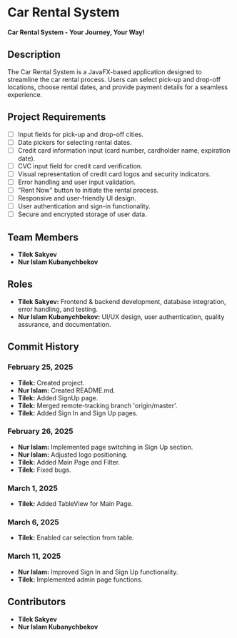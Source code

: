 # Car Rental System

**Car Rental System - Your Journey, Your Way!**

## Description
The Car Rental System is a JavaFX-based application designed to streamline the car rental process. Users can select pick-up and drop-off locations, choose rental dates, and provide payment details for a seamless experience.

## Project Requirements
- [ ] Input fields for pick-up and drop-off cities.
- [ ] Date pickers for selecting rental dates.
- [ ] Credit card information input (card number, cardholder name, expiration date).
- [ ] CVC input field for credit card verification.
- [ ] Visual representation of credit card logos and security indicators.
- [ ] Error handling and user input validation.
- [ ] "Rent Now" button to initiate the rental process.
- [ ] Responsive and user-friendly UI design.
- [ ] User authentication and sign-in functionality.
- [ ] Secure and encrypted storage of user data.

## Team Members
- **Tilek Sakyev**
- **Nur Islam Kubanychbekov**

## Roles
- **Tilek Sakyev:** Frontend & backend development, database integration, error handling, and testing.
- **Nur Islam Kubanychbekov:** UI/UX design, user authentication, quality assurance, and documentation.

## Commit History

### February 25, 2025
- **Tilek:** Created project.
- **Nur Islam:** Created README.md.
- **Tilek:** Added SignUp page.
- **Tilek:** Merged remote-tracking branch 'origin/master'.
- **Tilek:** Added Sign In and Sign Up pages.

### February 26, 2025
- **Nur Islam:** Implemented page switching in Sign Up section.
- **Nur Islam:** Adjusted logo positioning.
- **Tilek:** Added Main Page and Filter.
- **Tilek:** Fixed bugs.

### March 1, 2025
- **Tilek:** Added TableView for Main Page.

### March 6, 2025
- **Tilek:** Enabled car selection from table.

### March 11, 2025
- **Nur Islam:** Improved Sign In and Sign Up functionality.
- **Tilek:** Implemented admin page functions.

## Contributors
- **Tilek Sakyev**
- **Nur Islam Kubanychbekov**
